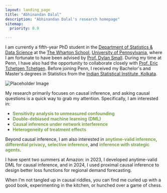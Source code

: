 ```yaml
---
layout: landing_page
title: "Abhinandan Dalal"
description: "Abhinandan Dalal's research homepage"
sitemap:
  priority: 0.9

---
```

<style>
  :root {
    --olive-color: rgb(102, 153, 51);
  }
</style>

<div class="landing-page-wrapper">
  <div class="top-content">
    <div class="landing-page-content">
      <p>
        I am currently a fifth-year PhD student in the <a href="https://statistics.wharton.upenn.edu/">Department of Statistics & Data Science</a> at the <a href="https://www.wharton.upenn.edu/" target="_blank">The Wharton School</a>, <a href="https://www.upenn.edu/" target="_blank">University of Pennsylvania</a>, where I am fortunate to have been advised by <a href="https://statistics.wharton.upenn.edu/profile/dsmall/" target="_blank">Prof. Dylan Small</a>. During my time at Penn, I have also had the opportunity to collaborate closely with <a href="https://statistics.wharton.upenn.edu/profile/ett/" target="_blank">Prof. Eric Tchetgen Tchetgen</a>. Before joining Penn, I received my Bachelor's and Master's degrees in Statistics from the <a href="https://www.isical.ac.in/" target="_blank">Indian Statistical Institute, Kolkata</a>.
      </p>
    </div>
    <div class="landing-page-image">
      <img src="avatar.jpg" alt="Placeholder Image">
    </div>
  </div>

  <div class="bottom-content">
    <p>
      My research primarily focuses on causal inference, and asking causal questions is a quick way to grab my attention. Specifically, I am interested in:
    </p>
    <ul>
      <li><span style="color: var(--olive-color); font-weight:600;">Sensitivity analysis to unmeasured confounding</span></li>
      <li><span style="color: var(--olive-color); font-weight:600;">Double-debiased machine learning (DML)</span></li>
      <li><span style="color: var(--olive-color); font-weight:600;">Causal inference under network interference</span></li>
      <li><span style="color: var(--olive-color); font-weight:600;">Heterogeneity of treatment effects</span></li>
    </ul>
    <p>
      Beyond causal inference, I am also interested in
      <span style="color: var(--olive-color); font-weight:600;">anytime-valid inference</span>,
      <span style="color: var(--olive-color); font-weight:600;">differential privacy</span>,
      <span style="color: var(--olive-color); font-weight:600;">selective inference</span>,
      and <span style="color: var(--olive-color); font-weight:600;">inference with strategic agents</span>.
    </p>
    <p>
      I have spent two summers at Amazon: in 2023, I developed anytime-valid DML for causal inference, and in 2024, I used proximal causal inference to design better loss functions for regional demand forecasting.
    </p>
    <p>
      When I’m not tangled up in causal riddles, you can find me curled up with a good book, experimenting in the kitchen, or hunched over a game of chess.
    </p>
  </div>
</div>
